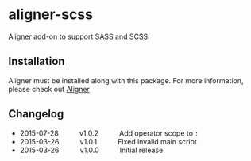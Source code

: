 # aligner-scss

[Aligner](https://github.com/adrianlee44/atom-aligner) add-on to support SASS and SCSS.

## Installation
Aligner must be installed along with this package. For more information, please check out [Aligner](https://github.com/adrianlee44/atom-aligner)

## Changelog
- 2015-07-28   v1.0.2   Add operator scope to `:`
- 2015-03-26   v1.0.1   Fixed invalid main script
- 2015-03-26   v1.0.0   Initial release
